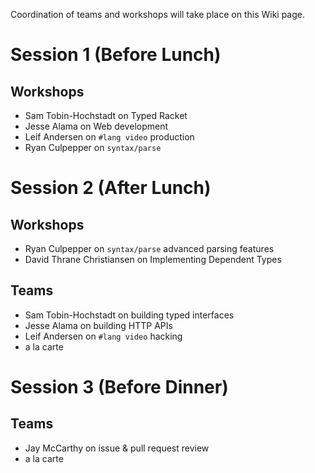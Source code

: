 Coordination of teams and workshops will take place on this Wiki page.

# Session 1 (Before Lunch)
## Workshops
* Sam Tobin-Hochstadt on Typed Racket
* Jesse Alama on Web development
* Leif Andersen on `#lang video` production
* Ryan Culpepper on `syntax/parse`

# Session 2 (After Lunch)
## Workshops
* Ryan Culpepper on `syntax/parse` advanced parsing features
* David Thrane Christiansen on Implementing Dependent Types

## Teams
* Sam Tobin-Hochstadt on building typed interfaces
* Jesse Alama on building HTTP APIs
* Leif Andersen on `#lang video` hacking
* a la carte

# Session 3 (Before Dinner)
## Teams
* Jay McCarthy on issue & pull request review
* a la carte
